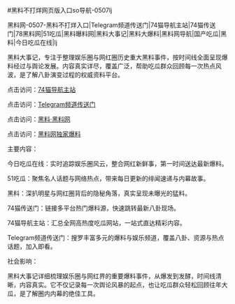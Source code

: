 #黑料不打烊网页版入口so导航-0507lj

黑料网-0507-黑料不打烊入口|Telegram频道传送门|74猫导航主站|74猫传送门|78黑料网|51吃瓜|黑料曝料网|黑料大事记|黑料大爆料|黑料网导航|国产吃瓜|黑料|今日吃瓜在线|lj

黑料大事记，专注于整理娱乐圈与网红圈历史重大黑料事件，按时间线全面呈现爆料经过与舆论发展。内容真实详尽，覆盖广泛，帮助吃瓜群众回顾每一次热点风波，是了解八卦演变过程的权威资料平台。

点击访问：<a href="https://74mao.com/">74猫导航主站</a>

点击访问：<a href="https://74mao.com/">Telegram频道传送门</a>

点击访问：<a href="https://qfwfg.pages.dev/">黑料·黑料网</a>

点击访问：<a href="https://tyer.pages.dev/">黑料网独家爆料</a>

主要内容：

今日吃瓜在线：实时追踪娱乐圈风云，整合网红新鲜事，第一时间送达最新爆料。

51吃瓜：聚焦名人话题与网络热点，带来每日更新的绯闻速递与内幕故事。

黑料：深扒明星与网红圈背后的隐秘角落，真实呈现未曝光的猛料。

74猫传送门：链接多平台热门爆料源，快速跳转最新八卦现场。

74猫导航主站：汇总全网高热度吃瓜网站，一站式直达精彩内容。

Telegram频道传送门：搜罗丰富多元的爆料与娱乐频道，覆盖八卦、资源与热点话题，加入即看。

社会影响：

黑料大事记详细梳理娱乐圈与网红界的重要爆料事件，从爆发到发酵，时间线清晰，内容真实。它不仅记录每一次舆论风暴的起点，也让吃瓜群众轻松回顾往年大瓜，是了解圈内内幕的绝佳工具。

<span style="display:none;">[Canonical link](https://github.com/3453252/78787 ）</span>

